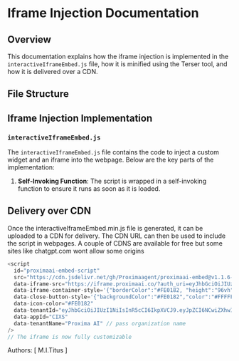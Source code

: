 # Iframe Injection Documentation

## Overview

This documentation explains how the iframe injection is implemented in the `interactiveIframeEmbed.js` file, how it is minified using the Terser tool, and how it is delivered over a CDN.

## File Structure

## Iframe Injection Implementation

### `interactiveIframeEmbed.js`

The `interactiveIframeEmbed.js` file contains the code to inject a custom widget and an iframe into the webpage. Below are the key parts of the implementation:

1. **Self-Invoking Function**: The script is wrapped in a self-invoking function to ensure it runs as soon as it is loaded.

## Delivery over CDN

Once the interactiveIframeEmbed.min.js file is generated, it can be uploaded to a CDN for delivery. The CDN URL can then be used to include the script in webpages. A couple of CDNS are available for free but some sites like chatgpt.com wont allow some origins

```js
<script
  id="proximaai-embed-script"
  src="https://cdn.jsdelivr.net/gh/Proximaagent/proximaai-embed@v1.1.6-beta/interactive-iframe/interactiveIframeEmbed.min.js"
  data-iframe-src="https://iframe.proximaai.co/?auth_uri=eyJhbGciOiJIUzI1NiIsInR5cCI6IkpXVCJ9.eyJpZCI6NCwiZXhwIjoxNzU0MDU0NzQ2fQ.BP3xpdlr9JSdJMj0LEyzbIlKphW-x_7AaKscUDW_k5M&is_auth=false&theme=light&color=red"
  data-iframe-container-style='{"borderColor":"#FE0182, "height":"96vh"}'
  data-close-button-style='{"backgroundColor":"#FE0182","color":"#FFFFFF"}'
  data-icon-color="#FE0182"
  data-tenantId="eyJhbGciOiJIUzI1NiIsInR5cCI6IkpXVCJ9.eyJpZCI6NCwiZXhwIjoxNzU0MDU0NzQ2fQ.BP3xpdlr9JSdJMj0LEyzbIlKphW-x_7AaKscUDW_k5M" // the auth URI identifying each tenant.
  data-appId="CIXS"
  data-tenantName="Proxima AI" // pass organization name
/>
// The iframe is now fully customizable
```

Authors: [ M.I.Titus ]
